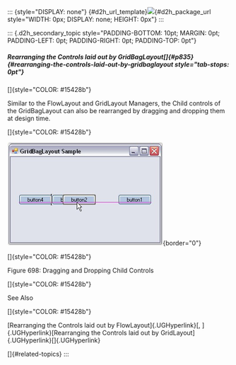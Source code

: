 ::: {style="DISPLAY: none"}
[](ms-xhelp:///?Id=d2h_url_template){#d2h_url_template}![](!package_url!){#d2h_package_url style="WIDTH: 0px; DISPLAY: none; HEIGHT: 0px"}
:::

::: {.d2h_secondary_topic style="PADDING-BOTTOM: 10pt; MARGIN: 0pt; PADDING-LEFT: 0pt; PADDING-RIGHT: 0pt; PADDING-TOP: 0pt"}
##### Rearranging the Controls laid out by GridBagLayout[]{#p835} {#rearranging-the-controls-laid-out-by-gridbaglayout style="tab-stops: 0pt"}

[]{style="COLOR: #15428b"} 

Similar to the FlowLayout and GridLayout Managers, the Child controls of the GridBagLayout can also be rearranged by dragging and dropping them at design time.

[]{style="COLOR: #15428b"} 

![](ImagesExt/image76_687.jpg){border="0"}

[]{style="COLOR: #15428b"} 

Figure 698: Dragging and Dropping Child Controls

[]{style="COLOR: #15428b"} 

See Also

[]{style="COLOR: #15428b"} 

[Rearranging the Controls laid out by FlowLayout]{.UGHyperlink}[, ]{.UGHyperlink}[Rearranging the Controls laid out by GridLayout]{.UGHyperlink}[]{.UGHyperlink}

[]{#related-topics}
:::

